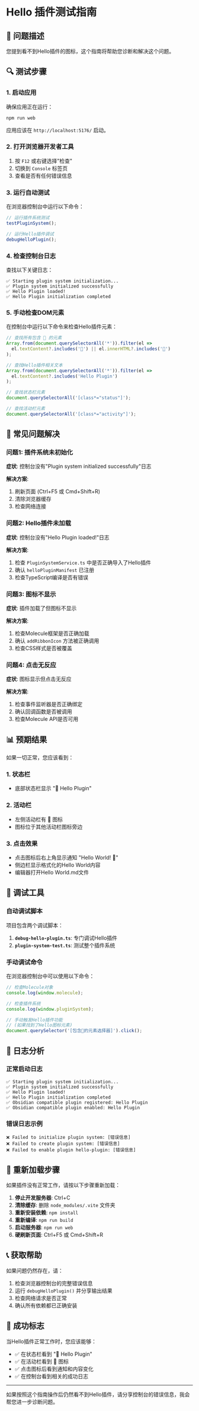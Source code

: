 # Hello 插件测试指南

## 🎯 问题描述

您提到看不到Hello插件的图标，这个指南将帮助您诊断和解决这个问题。

## 🔍 测试步骤

### 1. 启动应用

确保应用正在运行：

```bash
npm run web
```

应用应该在 `http://localhost:5176/` 启动。

### 2. 打开浏览器开发者工具

1. 按 `F12` 或右键选择"检查"
2. 切换到 `Console` 标签页
3. 查看是否有任何错误信息

### 3. 运行自动测试

在浏览器控制台中运行以下命令：

```javascript
// 运行插件系统测试
testPluginSystem();

// 运行Hello插件调试
debugHelloPlugin();
```

### 4. 检查控制台日志

查找以下关键日志：

```
✅ Starting plugin system initialization...
✅ Plugin system initialized successfully
✅ Hello Plugin loaded!
✅ Hello Plugin initialization completed
```

### 5. 手动检查DOM元素

在控制台中运行以下命令来检查Hello插件元素：

```javascript
// 查找所有包含 👋 的元素
Array.from(document.querySelectorAll('*')).filter(el => 
  el.textContent?.includes('👋') || el.innerHTML?.includes('👋')
);

// 查找Hello插件相关文本
Array.from(document.querySelectorAll('*')).filter(el => 
  el.textContent?.includes('Hello Plugin')
);

// 查找状态栏元素
document.querySelectorAll('[class*="status"]');

// 查找活动栏元素
document.querySelectorAll('[class*="activity"]');
```

## 🔧 常见问题解决

### 问题1: 插件系统未初始化

**症状**: 控制台没有"Plugin system initialized successfully"日志

**解决方案**:
1. 刷新页面 (Ctrl+F5 或 Cmd+Shift+R)
2. 清除浏览器缓存
3. 检查网络连接

### 问题2: Hello插件未加载

**症状**: 控制台没有"Hello Plugin loaded!"日志

**解决方案**:
1. 检查 `PluginSystemService.ts` 中是否正确导入了Hello插件
2. 确认 `helloPluginManifest` 已注册
3. 检查TypeScript编译是否有错误

### 问题3: 图标不显示

**症状**: 插件加载了但图标不显示

**解决方案**:
1. 检查Molecule框架是否正确加载
2. 确认 `addRibbonIcon` 方法被正确调用
3. 检查CSS样式是否被覆盖

### 问题4: 点击无反应

**症状**: 图标显示但点击无反应

**解决方案**:
1. 检查事件监听器是否正确绑定
2. 确认回调函数是否被调用
3. 检查Molecule API是否可用

## 📊 预期结果

如果一切正常，您应该看到：

### 1. 状态栏
- 底部状态栏显示 "👋 Hello Plugin"

### 2. 活动栏
- 左侧活动栏有 👋 图标
- 图标位于其他活动栏图标旁边

### 3. 点击效果
- 点击图标后右上角显示通知 "Hello World! 👋"
- 侧边栏显示格式化的Hello World内容
- 编辑器打开Hello World.md文件

## 🧪 调试工具

### 自动调试脚本

项目包含两个调试脚本：

1. **`debug-hello-plugin.ts`**: 专门调试Hello插件
2. **`plugin-system-test.ts`**: 测试整个插件系统

### 手动调试命令

在浏览器控制台中可以使用以下命令：

```javascript
// 检查Molecule对象
console.log(window.molecule);

// 检查插件系统
console.log(window.pluginSystem);

// 手动触发Hello插件功能
// (如果找到了Hello图标元素)
document.querySelector('[包含👋的元素选择器]').click();
```

## 📝 日志分析

### 正常启动日志

```
✅ Starting plugin system initialization...
✅ Plugin system initialized successfully
✅ Hello Plugin loaded!
✅ Hello Plugin initialization completed
✅ Obsidian compatible plugin registered: Hello Plugin
✅ Obsidian compatible plugin enabled: Hello Plugin
```

### 错误日志示例

```
❌ Failed to initialize plugin system: [错误信息]
❌ Failed to create plugin system: [错误信息]
❌ Failed to enable plugin hello-plugin: [错误信息]
```

## 🔄 重新加载步骤

如果插件没有正常工作，请按以下步骤重新加载：

1. **停止开发服务器**: Ctrl+C
2. **清除缓存**: 删除 `node_modules/.vite` 文件夹
3. **重新安装依赖**: `npm install`
4. **重新编译**: `npm run build`
5. **启动服务器**: `npm run web`
6. **硬刷新页面**: Ctrl+F5 或 Cmd+Shift+R

## 📞 获取帮助

如果问题仍然存在，请：

1. 检查浏览器控制台的完整错误信息
2. 运行 `debugHelloPlugin()` 并分享输出结果
3. 检查网络请求是否正常
4. 确认所有依赖都已正确安装

## 🎯 成功标志

当Hello插件正常工作时，您应该能够：

- ✅ 在状态栏看到 "👋 Hello Plugin"
- ✅ 在活动栏看到 👋 图标
- ✅ 点击图标后看到通知和内容变化
- ✅ 在控制台看到相关的成功日志

---

如果按照这个指南操作后仍然看不到Hello插件，请分享控制台的错误信息，我会帮您进一步诊断问题。
